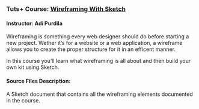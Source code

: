 ### Tuts+ Course: [Wireframing With Sketch](https://webdesign.tutsplus.com/courses/wireframing-with-sketch)
#### Instructor: Adi Purdila

Wireframing is something every web designer should do before starting a new project. Wether it’s for a website or a web application, a wireframe allows you to create the proper structure for it in an efficent manner.

In this course you’ll learn what wireframing is all about and then build your own kit using Sketch.

#### Source Files Description:

A Sketch document that contains all the wireframing elements documented in the course.
